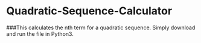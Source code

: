 # Quadratic-Sequence-Calculator
###This calculates the nth term for a quadratic sequence. Simply download and run the file in Python3.
